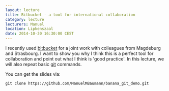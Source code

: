 ```yaml
---
layout: lecture
title: Bitbucket - a tool for international collaboration
category: lecture
lecturers: Manuel
location: Lipkenszaal
date: 2014-10-30 16:30:00 CEST
---
```


I recently used [bitbucket] for a joint work with colleagues from Magdeburg and Strasbourg. I want to show you why I think this is a perfect tool for collaboration and point out what I think is 'good practice'. In this lecture, we will also repeat basic [git] commands.

You can get the slides via: 

	git clone https://github.com/ManuelMBaumann/banana_git_demo.git


[bitbucket]: https://bitbucket.org/
[git]: https://try.github.io/levels/1/challenges/1
